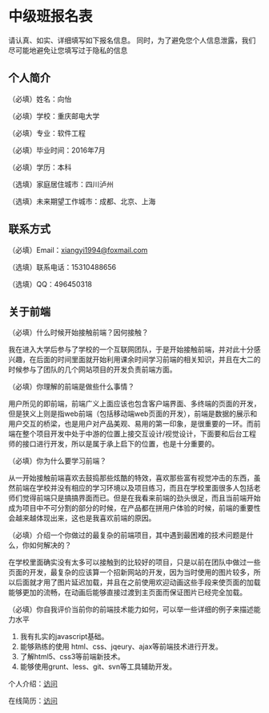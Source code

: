 # 中级班报名表

请认真、如实、详细填写如下报名信息。
同时，为了避免您个人信息泄露，我们尽可能地避免让您填写过于隐私的信息

## 个人简介

（必填）姓名：向怡

（必填）学校：重庆邮电大学

（必填）专业：软件工程

（必填）毕业时间：2016年7月

（必填）学历：本科

（选填）家庭居住城市：四川泸州

（选填）未来期望工作城市：成都、北京、上海

## 联系方式

（必填）Email：xiangyi1994@foxmail.com

（选填）联系电话：15310488656

（选填）QQ：496450318

## 关于前端

（必填）什么时候开始接触前端？因何接触？

 我在进入大学后参与了学校的一个互联网团队，于是开始接触前端，并对此十分感兴趣，在后面的时间里面就开始利用课余时间学习前端的相关知识，并且在大二的时候参与了团队的几个网站项目的开发负责前端方面。

（必填）你理解的前端是做些什么事情？

 用户所见的即前端，前端广义上面应该也包含客户端界面、多终端的页面的开发，但是狭义上则是指web前端（包括移动端web页面的开发），前端是数据的展示和用户交互的桥梁，也是用户对产品美观、易用的第一印象，是很重要的一环。而前端在整个项目开发中处于中游的位置上接交互设计/视觉设计，下面要和后台工程师的接口进行开发，所以是属于承上启下的位置，也是十分重要的。

（必填）你为什么要学习前端？

 从一开始接触前端喜欢去鼓捣那些炫酷的特效，喜欢那些富有视觉冲击的东西，虽然前端在学校并没有相应的学习环境以及项目练习，而且在学校里面很多人包括老师们觉得前端只是搞搞界面而已。但是在我看来前端的劲头很足，而且当前端开始成为项目中不可分割的部分的时候，在产品都在拼用户体验的时候，前端的重要性会越来越体现出来，这也是我喜欢前端的原因。
 
（必填）介绍一个你做过的最复杂的前端项目，其中遇到最困难的技术问题是什么，你如何解决的？

 在学校里面确实没有太多可以接触到的比较好的项目，只是以前在团队中做过一些页面的开发，最复杂的应该算一个招新网站的开发，因为当时使用的图片较多，所以后面就才用了图片延迟加载，并且在之前使用欢迎动画这些手段来使页面的加载能够更加的流畅，在动画后能够直接过渡到主页面而保证图片已经完全加载。

（必填）你自我评价当前你的前端技术能力如何，可以举一些详细的例子来描述能力水平

1. 我有扎实的javascript基础。
2. 能够熟练的使用 html、css、jqeury、ajax等前端技术进行开发。
3. 了解html5、css3等前端新技术。
4. 能够使用grunt、less、git、svn等工具辅助开发。

个人介绍：[访问](http://harryfight.github.io/Myresume/)

在线简历：[访问](http://7vzrbt.com1.z0.glb.clouddn.com/%E4%B8%AA%E4%BA%BA%E7%AE%80%E5%8E%86.pdf)


